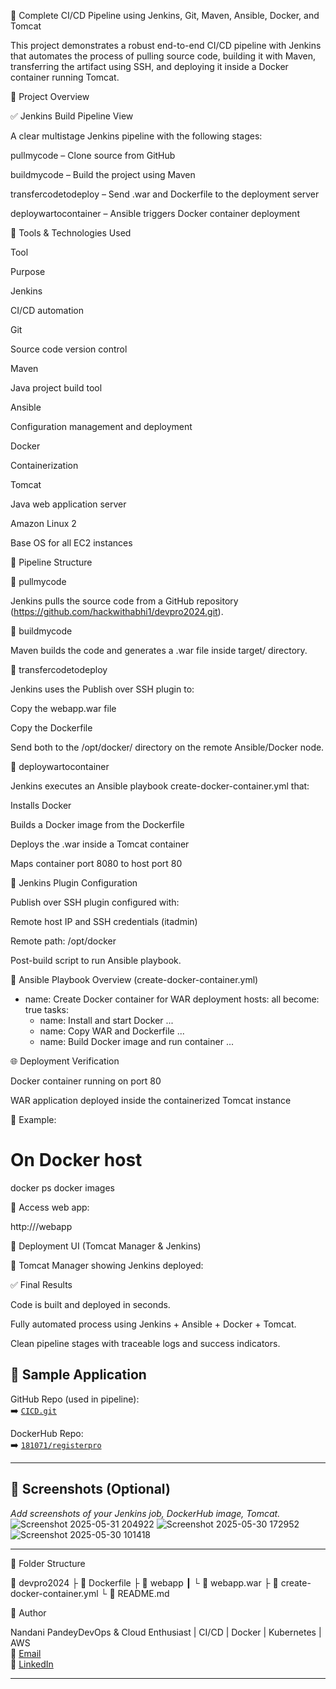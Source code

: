 🚀 Complete CI/CD Pipeline using Jenkins, Git, Maven, Ansible, Docker, and Tomcat

This project demonstrates a robust end-to-end CI/CD pipeline with Jenkins that automates the process of pulling source code, building it with Maven, transferring the artifact using SSH, and deploying it inside a Docker container running Tomcat.

📸 Project Overview

✅ Jenkins Build Pipeline View

A clear multistage Jenkins pipeline with the following stages:

pullmycode – Clone source from GitHub

buildmycode – Build the project using Maven

transfercodetodeploy – Send .war and Dockerfile to the deployment server

deploywartocontainer – Ansible triggers Docker container deployment



💠 Tools & Technologies Used

Tool

Purpose

Jenkins

CI/CD automation

Git

Source code version control

Maven

Java project build tool

Ansible

Configuration management and deployment

Docker

Containerization

Tomcat

Java web application server

Amazon Linux 2

Base OS for all EC2 instances

🧱 Pipeline Structure

🔹 pullmycode

Jenkins pulls the source code from a GitHub repository (https://github.com/hackwithabhi1/devpro2024.git).

🔹 buildmycode

Maven builds the code and generates a .war file inside target/ directory.

🔹 transfercodetodeploy

Jenkins uses the Publish over SSH plugin to:

Copy the webapp.war file

Copy the Dockerfile

Send both to the /opt/docker/ directory on the remote Ansible/Docker node.

🔹 deploywartocontainer

Jenkins executes an Ansible playbook create-docker-container.yml that:

Installs Docker

Builds a Docker image from the Dockerfile

Deploys the .war inside a Tomcat container

Maps container port 8080 to host port 80

🔐 Jenkins Plugin Configuration

Publish over SSH plugin configured with:

Remote host IP and SSH credentials (itadmin)

Remote path: /opt/docker

Post-build script to run Ansible playbook.

📂 Ansible Playbook Overview (create-docker-container.yml)

- name: Create Docker container for WAR deployment
  hosts: all
  become: true
  tasks:
    - name: Install and start Docker
      ...
    - name: Copy WAR and Dockerfile
      ...
    - name: Build Docker image and run container
      ...

🌐 Deployment Verification

Docker container running on port 80

WAR application deployed inside the containerized Tomcat instance

📍 Example:

# On Docker host
docker ps
docker images

🔗 Access web app:

http://<docker-node-ip>/webapp

📂 Deployment UI (Tomcat Manager & Jenkins)

🥈 Tomcat Manager showing Jenkins deployed:



✅ Final Results

Code is built and deployed in seconds.

Fully automated process using Jenkins + Ansible + Docker + Tomcat.

Clean pipeline stages with traceable logs and success indicators.

## 🔗 Sample Application

GitHub Repo (used in pipeline):  
➡️ [`CICD.git`](https://github.com/Nandani1806pandey/CICD)

DockerHub Repo:  
➡️ [`181071/registerpro`](https://hub.docker.com/repository/docker/181071/registerpro)

---
## 📸 Screenshots (Optional)

_Add screenshots of your Jenkins job, DockerHub image, Tomcat._
![Screenshot 2025-05-31 204922](https://github.com/user-attachments/assets/a5e01cd4-2eb8-406b-8ef0-fb52965d7a2c)
![Screenshot 2025-05-30 172952](https://github.com/user-attachments/assets/392d6603-3db4-4086-90a1-87551093c695)
![Screenshot 2025-05-30 101418](https://github.com/user-attachments/assets/5d4fa22b-8c59-496b-b83e-113df3dff63a)

---


📁 Folder Structure

📆 devpro2024
 ├️ 📜 Dockerfile
 ├️ 📁 webapp
 ┃ └️ 📜 webapp.war
 ├️ 📜 create-docker-container.yml
 └️ 📄 README.md

🙌 Author

Nandani PandeyDevOps & Cloud Enthusiast  | CI/CD | Docker | Kubernetes | AWS  
📧 [Email](nandani1806pandey@gmail.com)  
🔗 [LinkedIn](www.linkedin.com/in/nandani-pandey-485a58328)

---


